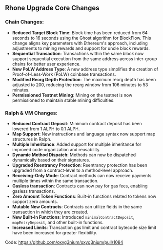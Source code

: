 ## Rhone Upgrade Core Changes

### Chain Changes:
- **Reduced Target Block Time**: Block time has been reduced from 64 seconds to 16 seconds using the Ghost algorithm for BlockFlow. This change aligns key parameters with Ethereum's approach, including adjustments to mining rewards and support for uncle block rewards.
- **Sequential Transaction**: Transactions within the same block now support sequential execution from the same address across inter-group chains for better user experience.
- **New PoLW Address Type**: A new address type simplifies the creation of Proof-of-Less-Work (PoLW) coinbase transactions.
- **Modified Reorg Depth Protection**: The maximum reorg depth has been adjusted to 200, reducing the reorg window from 106 minutes to 53 minutes.
- **Permissioned Testnet Mining**: Mining on the testnet is now permissioned to maintain stable mining difficulties.

### Ralph & VM Changes:
- **Reduced Contract Deposit**: Minimum contract deposit has been lowered from 1 ALPH to 0.1 ALPH.
- **Map Support**: New instructions and language syntax now support map structures in Ralph.
- **Multiple Inheritance**: Added support for multiple inheritance for improved code organization and reusability.
- **Dynamic Method Dispatch**: Methods can now be dispatched dynamically based on their signatures.
- **Upgraded Reentrancy Protection**: Reentrancy protection has been upgraded from a contract-level to a method-level approach.
- **Receiving-Only Mode**: Contract methods can now receive payments multiple times within the same transaction.
- **Gasless transaction**: Contracts can now pay for gas fees, enabling gasless transactions.
- **Zero Amount Token Functions**: Built-in functions related to tokens now support zero amounts.
- **Mutable New Contracts**: Contracts can utilize fields in the same transaction in which they are created.
- **New Built-In Functions**: Introduced `minimalContractDeposit`, `mapEntryDeposit`, and other built-in functions.
- **Increased Limits**: Transaction gas limit and contract bytecode size limit have been increased for greater flexibility.

Code: https://github.com/oxyg3nium/oxyg3nium/pull/1084